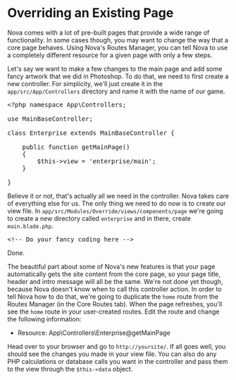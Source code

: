 # Overriding an Existing Page

Nova comes with a lot of pre-built pages that provide a wide range of functionality. In some cases though, you may want to change the way that a core page behaves. Using Nova's Routes Manager, you can tell Nova to use a completely different resource for a given page with only a few steps.

Let's say we want to make a few changes to the main page and add some fancy artwork that we did in Photoshop. To do that, we need to first create a new controller. For simplicity, we'll just create it in the `app/src/App/Controllers` directory and name it with the name of our game.

<pre>&lt;?php namespace App\Controllers;

use MainBaseController;

class Enterprise extends MainBaseController {
	
	public function getMainPage()
	{
		$this->view = 'enterprise/main';
	}
	
}
</pre>

Believe it or not, that's actually all we need in the controller. Nova takes care of everything else for us. The only thing we need to do now is to create our view file. In `app/src/Modules/Override/views/components/page` we're going to create a new directory called `enterprise` and in there, create `main.blade.php`.

<pre>&lt;!-- Do your fancy coding here --></pre>

Done.

The beautiful part about some of Nova's new features is that your page automatically gets the site content from the core page, so your page title, header and intro message will all be the same. We're not done yet though, because Nova doesn't know when to call this controller action. In order to tell Nova how to do that, we're going to duplicate the `home` route from the Routes Manager (in the Core Routes tab). When the page refreshes, you'll see the `home` route in your user-created routes. Edit the route and change the following information:

- Resource: App\Controllers\Enterprise@getMainPage

Head over to your browser and go to `http://yoursite/`. If all goes well, you should see the changes you made in your view file. You can also do any PHP calculations or database calls you want in the controller and pass them to the view through the `$this->data` object.